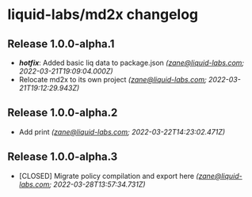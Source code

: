 # liquid-labs/md2x changelog


## Release 1.0.0-alpha.1
* _**hotfix**_: Added basic liq data to package.json _(zane@liquid-labs.com; 2022-03-21T19:09:04.000Z)_
* Relocate md2x to its own project _(zane@liquid-labs.com; 2022-03-21T19:12:29.943Z)_

## Release 1.0.0-alpha.2
* Add print _(zane@liquid-labs.com; 2022-03-22T14:23:02.471Z)_

## Release 1.0.0-alpha.3
* [CLOSED] Migrate policy compilation and export here _(zane@liquid-labs.com; 2022-03-28T13:57:34.731Z)_
